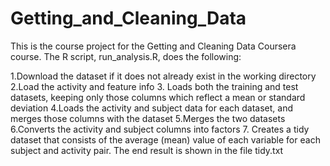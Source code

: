 # Getting_and_Cleaning_Data

This is the course project for the Getting and Cleaning Data Coursera course. The R script, run_analysis.R, does the following:

1.Download the dataset if it does not already exist in the working directory
2.Load the activity and feature info
3. Loads both the training and test datasets, keeping only those columns which reflect a mean or standard deviation
4.Loads the activity and subject data for each dataset, and merges those columns with the dataset
5.Merges the two datasets
6.Converts the activity and subject columns into factors
7. Creates a tidy dataset that consists of the average (mean) value of each variable for each subject and activity pair.
The end result is shown in the file tidy.txt
